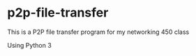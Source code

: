 # p2p-file-transfer
This is a P2P file transfer program for my networking 450 class

Using Python 3
